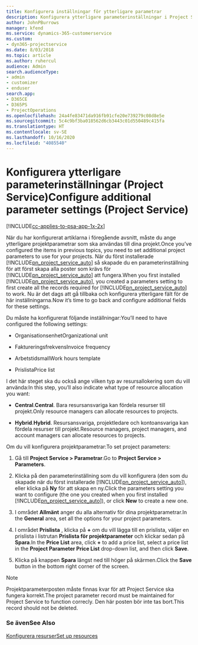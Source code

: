```yaml
---
title: Konfigurera inställningar för ytterligare parametrar
description: Konfigurera ytterligare parameterinställningar i Project Service
author: JohnPBurrows
manager: kfend
ms.service: dynamics-365-customerservice
ms.custom:
- dyn365-projectservice
ms.date: 8/03/2018
ms.topic: article
ms.author: ruhercul
audience: Admin
search.audienceType:
- admin
- customizer
- enduser
search.app:
- D365CE
- D365PS
- ProjectOperations
ms.openlocfilehash: 24a4fe83471da916fb91cfe20e739279c08d8e5e
ms.sourcegitcommit: 5c4c9bf3ba018562d6cb3443c01d550489c415fa
ms.translationtype: HT
ms.contentlocale: sv-SE
ms.lasthandoff: 10/16/2020
ms.locfileid: "4085540"
---
```

# <a name="configure-additional-parameter-settings-project-service"></a><span data-ttu-id="d0810-103">Konfigurera ytterligare parameterinställningar (Project Service)</span><span class="sxs-lookup"><span data-stu-id="d0810-103">Configure additional parameter settings (Project Service)</span></span>

[!INCLUDE[cc-applies-to-psa-app-1x-2x](../includes/cc-applies-to-psa-app-1x-2x.md)]

<span data-ttu-id="d0810-104">När du har konfigurerat artiklarna i föregående avsnitt, måste du ange ytterligare projektparametrar som ska användas till dina projekt.</span><span class="sxs-lookup"><span data-stu-id="d0810-104">Once you’ve configured the items in previous topics, you need to set additional project parameters to use for your projects.</span></span> <span data-ttu-id="d0810-105">När du först installerade [!INCLUDE[pn_project_service_auto](../includes/pn-project-service-auto.md)] så skapade du en parameterinställning för att först skapa alla poster som krävs för [!INCLUDE[pn_project_service_auto](../includes/pn-project-service-auto.md)] att fungera.</span><span class="sxs-lookup"><span data-stu-id="d0810-105">When you first installed [!INCLUDE[pn_project_service_auto](../includes/pn-project-service-auto.md)], you created a parameters setting to first create all the records required for [!INCLUDE[pn_project_service_auto](../includes/pn-project-service-auto.md)] to work.</span></span> <span data-ttu-id="d0810-106">Nu är det dags att gå tillbaka och konfigurera ytterligare fält för de här inställningarna.</span><span class="sxs-lookup"><span data-stu-id="d0810-106">Now it’s time to go back and configure additional fields for these settings.</span></span>  
  
 <span data-ttu-id="d0810-107">Du måste ha konfigurerat följande inställningar:</span><span class="sxs-lookup"><span data-stu-id="d0810-107">You’ll need to have configured the following settings:</span></span>  
  
-   <span data-ttu-id="d0810-108">Organisationsenhet</span><span class="sxs-lookup"><span data-stu-id="d0810-108">Organizational unit</span></span>  
  
-   <span data-ttu-id="d0810-109">Faktureringsfrekvens</span><span class="sxs-lookup"><span data-stu-id="d0810-109">Invoice frequency</span></span>  
  
-   <span data-ttu-id="d0810-110">Arbetstidsmall</span><span class="sxs-lookup"><span data-stu-id="d0810-110">Work hours template</span></span>  
  
-   <span data-ttu-id="d0810-111">Prislista</span><span class="sxs-lookup"><span data-stu-id="d0810-111">Price list</span></span>  
 
<span data-ttu-id="d0810-112">I det här steget ska du också ange vilken typ av resursallokering som du vill använda:</span><span class="sxs-lookup"><span data-stu-id="d0810-112">In this step, you’ll also indicate what type of resource allocation you want:</span></span>  
  
- <span data-ttu-id="d0810-113">**Central**.</span><span class="sxs-lookup"><span data-stu-id="d0810-113">**Central**.</span></span> <span data-ttu-id="d0810-114">Bara resursansvariga kan fördela resurser till projekt.</span><span class="sxs-lookup"><span data-stu-id="d0810-114">Only resource managers can allocate resources to projects.</span></span>  
  
- <span data-ttu-id="d0810-115">**Hybrid**.</span><span class="sxs-lookup"><span data-stu-id="d0810-115">**Hybrid**.</span></span> <span data-ttu-id="d0810-116">Resursansvariga, projektledare och kontoansvariga kan fördela resurser till projekt.</span><span class="sxs-lookup"><span data-stu-id="d0810-116">Resource managers, project managers, and account managers can allocate resources to projects.</span></span>  
  
 
<span data-ttu-id="d0810-117">Om du vill konfigurera projektparametrar:</span><span class="sxs-lookup"><span data-stu-id="d0810-117">To set project parameters:</span></span>  
  
1. <span data-ttu-id="d0810-118">Gå till **Project Service > Parametrar**.</span><span class="sxs-lookup"><span data-stu-id="d0810-118">Go to **Project Service > Parameters**.</span></span>  
  
2. <span data-ttu-id="d0810-119">Klicka på den parameterinställning som du vill konfigurera (den som du skapade när du först installerade [!INCLUDE[pn_project_service_auto](../includes/pn-project-service-auto.md)]), eller klicka på **Ny** för att skapa en ny.</span><span class="sxs-lookup"><span data-stu-id="d0810-119">Click the parameters setting you want to configure (the one you created when you first installed [!INCLUDE[pn_project_service_auto](../includes/pn-project-service-auto.md)]), or click **New** to create a new one.</span></span>  
  
3. <span data-ttu-id="d0810-120">I området **Allmänt** anger du alla alternativ för dina projektparametrar.</span><span class="sxs-lookup"><span data-stu-id="d0810-120">In the **General** area, set all the options for your project parameters.</span></span>  
  
4. <span data-ttu-id="d0810-121">I området **Prislista** , klicka på **+** om du vill lägga till en prislista, väljer en prislista i listrutan **Prislista för projektparameter** och klickar sedan på **Spara**.</span><span class="sxs-lookup"><span data-stu-id="d0810-121">In the **Price List** area, click **+** to add a price list, select a price list in the **Project Parameter Price List** drop-down list, and then click **Save**.</span></span>  
  
5. <span data-ttu-id="d0810-122">Klicka på knappen **Spara** längst ned till höger på skärmen.</span><span class="sxs-lookup"><span data-stu-id="d0810-122">Click the **Save** button in the bottom right corner of the screen.</span></span>  

> [!NOTE]
> <span data-ttu-id="d0810-123">Projektparameterposten måste finnas kvar för att Project Service ska fungera korrekt.</span><span class="sxs-lookup"><span data-stu-id="d0810-123">The project parameter record must be maintained for Project Service to function correcly.</span></span> <span data-ttu-id="d0810-124">Den här posten bör inte tas bort.</span><span class="sxs-lookup"><span data-stu-id="d0810-124">This record should not be deleted.</span></span>

### <a name="see-also"></a><span data-ttu-id="d0810-125">Se även</span><span class="sxs-lookup"><span data-stu-id="d0810-125">See Also</span></span>  
 [<span data-ttu-id="d0810-126">Konfigurera resurser</span><span class="sxs-lookup"><span data-stu-id="d0810-126">Set up resources</span></span>](../psa/set-up-resources.md)
